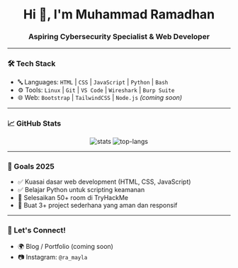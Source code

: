 <h1 align="center">Hi 👋, I'm Muhammad Ramadhan</h1>
<h3 align="center">Aspiring Cybersecurity Specialist & Web Developer</h3>

---

### 🛠️ Tech Stack

- 🔤 Languages: `HTML` | `CSS` | `JavaScript` | `Python` | `Bash`
- ⚙️ Tools: `Linux` | `Git` | `VS Code` | `Wireshark` | `Burp Suite`
- 🌐 Web: `Bootstrap` | `TailwindCSS` | `Node.js` *(coming soon)*

---

### 📈 GitHub Stats

<p align="center">
  <img src="https://github-readme-stats.vercel.app/api?username=MuhammadRamadhan&show_icons=true&theme=radical" alt="stats" />
  <img src="https://github-readme-stats.vercel.app/api/top-langs/?username=MuhammadRamadhan&layout=compact&theme=radical" alt="top-langs" />
</p>

---

### 🎯 Goals 2025

- ✅ Kuasai dasar web development (HTML, CSS, JavaScript)
- ✅ Belajar Python untuk scripting keamanan
- 🚧 Selesaikan 50+ room di TryHackMe
- 🚧 Buat 3+ project sederhana yang aman dan responsif

---

### 🤝 Let's Connect!

- 🌍 Blog / Portfolio (coming soon)
- 📷 Instagram: `@ra_mayla`
  



<!--
**Ramadhan052006/Ramadhan052006** is a ✨ _special_ ✨ repository because its `README.md` (this file) appears on your GitHub profile.

Here are some ideas to get you started:

- 🔭 I’m currently working on ...
- 🌱 I’m currently learning ...
- 👯 I’m looking to collaborate on ...
- 🤔 I’m looking for help with ...
- 💬 Ask me about ...
- 📫 How to reach me: ...
- 😄 Pronouns: ...
- ⚡ Fun fact: ...
-->
